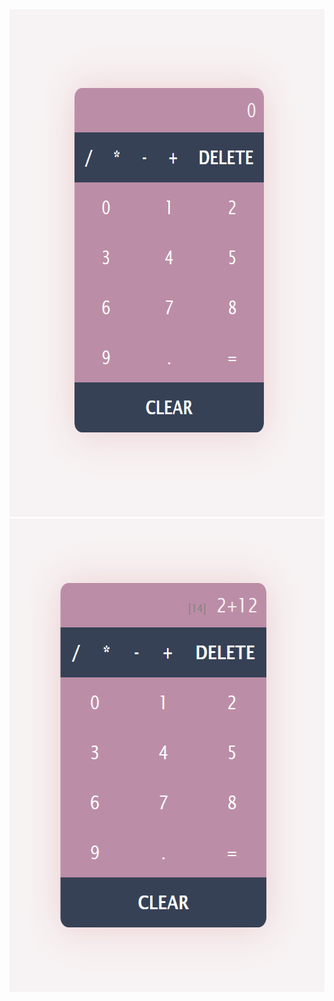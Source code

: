 <img src="https://raw.githubusercontent.com/geoalogogianni/reactCalculator/master/screenshots/calc.png" width="665" height="812">
<img src="https://raw.githubusercontent.com/geoalogogianni/reactCalculator/master/screenshots/cal2.png" width="612" height="757">